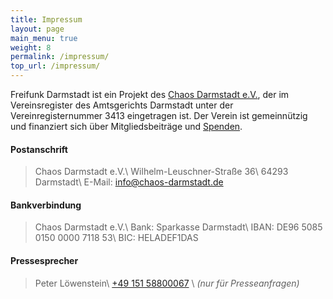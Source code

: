 ```yaml
---
title: Impressum
layout: page
main_menu: true
weight: 8
permalink: /impressum/
top_url: /impressum/
---
```


Freifunk Darmstadt ist ein Projekt des [Chaos Darmstadt e.V.](https://chaos-darmstadt.de), der im Vereinsregister des Amtsgerichts Darmstadt unter der Vereinregisternummer 3413 eingetragen ist. Der Verein ist gemeinnützig und finanziert sich über Mitgliedsbeiträge und [Spenden](/mitmachen/spenden/).

#### Postanschrift
> Chaos Darmstadt e.V.\\
> Wilhelm-Leuschner-Straße 36\\
> 64293 Darmstadt\\
> E-Mail: info@chaos-darmstadt.de

#### Bankverbindung
> Chaos Darmstadt e.V.\\
> Bank: Sparkasse Darmstadt\\
> IBAN: DE96 5085 0150 0000 7118 53\\
> BIC: HELADEF1DAS

#### Pressesprecher
> Peter Löwenstein\\
> [+49 151 58800067](tel:+4915158800067) \\
> <em>(nur für Presseanfragen)</em>
